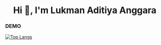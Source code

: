 <h1 align="center">Hi 👋, I'm Lukman Aditiya Anggara</h1>

### DEMO

[![Top Langs](https://github-readme-stats.vercel.app/api/top-langs/?username=lukman-bot&layout=compact)](https://github.com/lukman-bot/github-readme-stats)